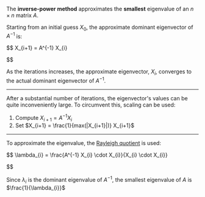 The **inverse-power method** approximates the **smallest** eigenvalue of an $n \times n$ matrix $A$.

Starting from an initial guess $X_0$, the approximate dominant eigenvector of $A^{-1}$ is:

$$
X_{i+1} = A^{-1} X_{i}

$$

As the iterations increases, the approximate eigenvector, $X_{i}$, converges to the actual dominant eigenvector of $A^{-1}$.

***

After a substantial number of iterations, the eigenvector's values can be quite inconveniently large. To circumvent this, scaling can be used:

1. Compute $X_{i+1} = A^{-1} X_{i}$
2. Set $X_{i+1} = \frac{1}{max(|X_{i+1}|)} X_{i+1}$

***

To approximate the eigenvalue, the [Rayleigh quotient](https://en.wikipedia.org/wiki/Rayleigh_quotient) is used:

$$
\lambda_{i} = \frac{A^{-1} X_{i} \cdot X_{i}}{X_{i} \cdot X_{i}}

$$

Since $\lambda_{i}$ is the dominant eigenvalue of $A^{-1}$, the smallest eigenvalue of $A$ is $\frac{1}{\lambda_{i}}$